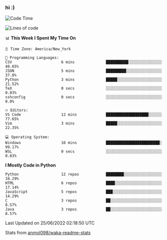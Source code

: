 ### hi :)

<!--START_SECTION:waka-->
![Code Time](http://img.shields.io/badge/Code%20Time-0%20secs-blue)

![Lines of code](https://img.shields.io/badge/From%20Hello%20World%20I%27ve%20Written-599%20Thousand%20lines%20of%20code-blue)

📊 **This Week I Spent My Time On** 

```text
⌚︎ Time Zone: America/New_York

💬 Programming Languages: 
CSV                      6 mins              ██████████░░░░░░░░░░░░░░░   40.65% 
JSON                     5 mins              █████████░░░░░░░░░░░░░░░░   37.0% 
Python                   3 mins              █████░░░░░░░░░░░░░░░░░░░░   21.52% 
TeX                      0 secs              ░░░░░░░░░░░░░░░░░░░░░░░░░   0.83% 
sshconfig                0 secs              ░░░░░░░░░░░░░░░░░░░░░░░░░   0.0%

🔥 Editors: 
VS Code                  12 mins             ███████████████████░░░░░░   77.65% 
Vim                      3 mins              █████░░░░░░░░░░░░░░░░░░░░   22.35%

💻 Operating System: 
Windows                  16 mins             ████████████████████████░   99.17% 
WSL                      0 secs              ░░░░░░░░░░░░░░░░░░░░░░░░░   0.83%

```

**I Mostly Code in Python** 

```text
Python                   12 repos            ████████░░░░░░░░░░░░░░░░░   34.29% 
HTML                     6 repos             ████░░░░░░░░░░░░░░░░░░░░░   17.14% 
JavaScript               5 repos             ███░░░░░░░░░░░░░░░░░░░░░░   14.29% 
C                        3 repos             ██░░░░░░░░░░░░░░░░░░░░░░░   8.57% 
Java                     3 repos             ██░░░░░░░░░░░░░░░░░░░░░░░   8.57%

```



 Last Updated on 25/06/2022 02:18:50 UTC
<!--END_SECTION:waka-->

Stats from [anmol098/waka-readme-stats](https://github.com/anmol098/waka-readme-stats)